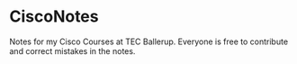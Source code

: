 CiscoNotes
==========

Notes for my Cisco Courses at TEC Ballerup. Everyone is free to contribute and correct mistakes in the notes.
